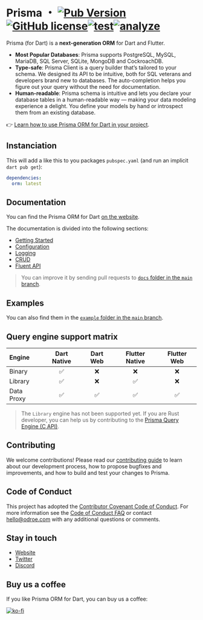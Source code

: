 # Prisma ・ [![Pub Version](https://img.shields.io/pub/v/orm?label=latest)](https://pub.dev/packages/orm)[![GitHub license](https://img.shields.io/github/license/odroe/prisma-dart)](https://github.com/odroe/prisma-dart/blob/main/LICENSE)[![test](https://github.com/odroe/prisma-dart/actions/workflows/test.yaml/badge.svg)](https://github.com/odroe/prisma-dart/actions/workflows/test.yaml)[![analyze](https://github.com/odroe/prisma-dart/actions/workflows/analyze.yaml/badge.svg)](https://github.com/odroe/prisma-dart/actions/workflows/analyze.yaml)

Prisma (for Dart) is a **next-generation ORM** for Dart and Flutter.

- **Most Popular Databases**: Prisma supports PostgreSQL, MySQL, MariaDB, SQL Server, SQLite, MongoDB and CockroachDB.
- **Type-safe**: Prisma Client is a query builder that’s tailored to your schema. We designed its API to be intuitive, both for SQL veterans and developers brand new to databases. The auto-completion helps you figure out your query without the need for documentation.
- **Human-readable**: Prisma schema is intuitive and lets you declare your database tables in a human-readable way — making your data modeling experience a delight. You define your models by hand or introspect them from an existing database.

👉 [Learn how to use Prisma ORM for Dart in your project](https://prisma.pub/docs/getting-started).

## Instanciation

This will add a like this to you packages `pubspec.yaml` (and run an implicit `dart pub get`):

```yaml
dependencies:
  orm: latest
```

## Documentation

You can find the Prisma ORM for Dart [on the website](https://prisma.pub).

The documentation is divided into the following sections:

 * [Getting Started](https://prisma.pub/docs/getting-started)
 * [Configuration](https://prisma.pub/docs/configuration)
 * [Logging](https://prisma.pub/docs/logging)
 * [CRUD](https://prisma.pub/docs/crud)
 * [Fluent API](https://prisma.pub/docs/fluent-api)

> You can improve it by sending pull requests to [`docs` folder in the `main` branch](https://github.com/odroe/prisma-dart/tree/main/docs).

## Examples

You can also find them in the [`example` folder in the `main` branch](https://github.com/odroe/prisma-dart/tree/main/example).

## Query engine support matrix

| Engine | Dart Native | Dart Web | Flutter Native | Flutter Web |
| :--- | :---: | :---: | :---: | :---: |
| Binary     | ✅ | ❌ | ❌ | ❌ |
| Library    | ✅ | ❌ | ✅ | ❌ |
| Data Proxy | ✅ | ✅ | ✅ | ✅ |

> The `Library` engine has not been supported yet. If you are Rust developer, you can help us by contributing to the [Prisma Query Engine (C API)](https://github.com/odroe/prisma-query-c-api).

## Contributing

We welcome contributions! Please read our [contributing guide](CONTRIBUTING.md) to learn about our development process, how to propose bugfixes and improvements, and how to build and test your changes to Prisma.

## Code of Conduct

This project has adopted the [Contributor Covenant Code of Conduct](CODE_OF_CONDUCT.md). For more information see the [Code of Conduct FAQ](https://www.contributor-covenant.org/faq) or contact [hello@odroe.com](mailto:hello@odroe.com) with any additional questions or comments.

## Stay in touch

* [Website](https://prisma.pub)
* [Twitter](https://twitter.com/odroeinc)
* [Discord](https://discord.gg/r27AjtUUbV)

## Buy us a coffee

If you like Prisma ORM for Dart, you can buy us a coffee:

[![ko-fi](https://ko-fi.com/img/githubbutton_sm.svg)](https://ko-fi.com/odroe)

